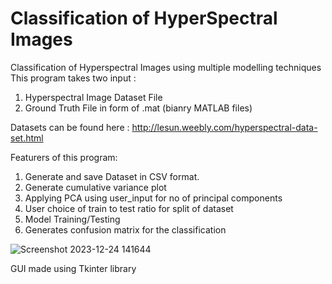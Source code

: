 # Classification of HyperSpectral Images
 Classification of Hyperspectral Images using multiple modelling techniques
This program takes two input : 
1. Hyperspectral Image Dataset File
2. Ground Truth File in form of .mat (bianry MATLAB files)

Datasets can be found here : http://lesun.weebly.com/hyperspectral-data-set.html


Featurers of this program:
1. Generate and save Dataset in CSV format.
2. Generate cumulative variance plot
3. Applying PCA using user_input for no of principal components
4. User choice of train to test ratio for split of dataset
5. Model Training/Testing
6. Generates confusion matrix for the classification
   
![Screenshot 2023-12-24 141644](https://github.com/mrabhi20iitk/Classification-of-HyperSpectral-Images/assets/85969105/9943c8e6-d65c-4c4b-bb84-6b72dbc9443b)

GUI made using Tkinter library
